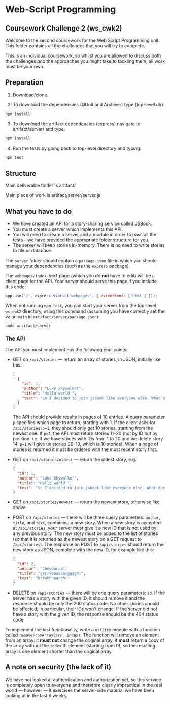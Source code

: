 # Web-Script Programming
## Coursework Challenge 2 (ws_cwk2)

Welcome to the second coursework for the Web Script Programming unit.  This folder contains all the challenges that you will try to complete.

This is an individual coursework, so whilst you are allowed to discuss both the challenges _and_ the approaches you might take to tackling them, all work must be your own.

## Preparation

1. Download/clone.

3. To download the dependencies (QUnit and Archiver) type (top-level dir):

  ```bash
  npm install
  ```

3. To download the artifact dependencies (express) navigate to artifact/server/ and type:

  ```bash
  npm install
  ```

4. Run the tests by going back to top-level directory and typing:

  ```bash
  npm test
  ```


## Structure

Main deliverable folder is artifact/ 

Main piece of work is artifact/server/server.js

## What you have to do

* We have created an API for a story-sharing service called JSBook.
* You must create a server which implements this API.
* You will need to create a server and a module in order to pass all the tests – we have provided the appropriate folder structure for you.  
* The server will keep stories in-memory.  There is no need to write stories to file or database.

The `server` folder should contain a `package.json` file in which you should manage your dependencies (such as the `express` package).

The `webpages/index.html` page (which you do **not** have to edit) will be a client page for the API. Your server should serve this page if you include this code:

```javascript
app.use('/', express.static('webpages', { extensions: ['html'] }));
```

When not running `npm test`, you can start your server from the top-level `ws_cwk2` directory, using this command (assuming you have correctly set the value `main` in `artifact/server/package.json`):

```shell
node artifact/server
```

### The API

The API you must implement has the following end-points:

 * GET on `/api/stories` — return an array of stories, in JSON, initially like this:
   ```json
   [
     {
       "id": 1,
       "author": "Luke Skywalker",
       "title": "Hello world!",
       "text": "So I decided to join jsbook like everyone else. What does one post here?"
     }
   ]
   ```

   The API should provide results in pages of 10 entries.  A query parameter `p` specifies which page to return, starting with 1.  If the client asks for `/api/stories?p=1`, they should only get 10 stories, starting from the newest one.  If `p=2`, the API must return stories 11–20 (not by ID but by position: i.e. if we have stories with IDs from 1 to 20 and we delete story 14, `p=1` will give us stories 20–10, which is 10 stories).  When a page of stories is returned it must be ordered with the most recent story first.

 * GET on `/api/stories/oldest` — return the oldest story, e.g.
   ```json
   {
     "id": 1,
     "author": "Luke Skywalker",
     "title": "Hello world!",
     "text": "So I decided to join jsbook like everyone else. What does one post here?"
   }
   ```

 * GET on `/api/stories/newest` — return the newest story, otherwise like above

 * POST on `/api/stories` — there will be three query parameters: `author`, `title`, and `text`, containing a new story. When a new story is accepted at `/api/stories`, your server must give it a new ID that is not used by any previous story. The new story must be added to the list of stories (so that it is returned as the newest story on a GET request to `/api/stories`). The response on POST to `/api/stories` should return the new story as JSON, complete with the new ID, for example like this:
   ```json
   {
     "id": 2,
     "author": "Chewbacca",
     "title": "grrrwaaaaaarggggh!",
     "text": "brrwhhhaargh!"
   }
   ```

 * DELETE on `/api/stories` — there will be one query parameters: `id`. If the server has a story with the given ID, it should remove it and the response should be only the 200 status code. No other stories should be affected; in particular, their IDs won't change. If the server did not have a story with the given ID, the response should be the 404 status code.


To implement the last functionality, write a `utility` module with a function called `removeFromArray(arr, index)`:
The function will remove an element from an array: it **must not** change the original array, it **must** return a copy of the array without the `index`'th element (starting from 0), so the resulting array is one element shorter than the original array.

## A note on security (the lack of it)
We have not looked at authentication and authorization yet, so this service is completely open to everyone and therefore clearly impractical in the real world — however — it exercises the server-side material we have been looking at in the last 6 weeks.

